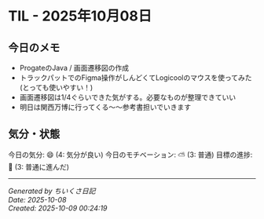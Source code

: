 # TIL - 2025年10月08日

## 今日のメモ
- ProgateのJava / 画面遷移図の作成
- トラックパットでのFigma操作がしんどくてLogicoolのマウスを使ってみた(とっても使いやすい！)
- 画面遷移図は1/4ぐらいできた気がする。必要なものが整理できていい
- 明日は関西万博に行ってくる〜〜参考書担いでいきます

## 気分・状態
今日の気分: 😄 (4: 気分が良い)
今日のモチベーション: ⛅ (3: 普通)
目標の進捗: 🌱 (3: 普通に進んだ)

---
*Generated by ちいくさ日記*  
*Date: 2025-10-08*  
*Created: 2025-10-09 00:24:19*
